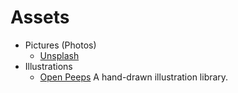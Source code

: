 # Assets

- Pictures (Photos)
	+ [Unsplash](https://unsplash.com)
- Illustrations
	+ [Open Peeps](https://openpeeps.com) A hand-drawn illustration library.